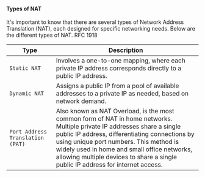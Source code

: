 #### Types of NAT

It's important to know that there are several types of Network Address Translation (NAT), each designed for specific networking needs. Below are the different types of NAT. RFC 1918

| **Type**                         | **Description**                                                                                                                                                                                                                                                                                                                                         |
| -------------------------------- | ------------------------------------------------------------------------------------------------------------------------------------------------------------------------------------------------------------------------------------------------------------------------------------------------------------------------------------------------------- |
| `Static NAT`                     | Involves a one-to-one mapping, where each private IP address corresponds directly to a public IP address.                                                                                                                                                                                                                                               |
| `Dynamic NAT`                    | Assigns a public IP from a pool of available addresses to a private IP as needed, based on network demand.                                                                                                                                                                                                                                              |
| `Port Address Translation (PAT)` | Also known as NAT Overload, is the most common form of NAT in home networks. Multiple private IP addresses share a single public IP address, differentiating connections by using unique port numbers. This method is widely used in home and small office networks, allowing multiple devices to share a single public IP address for internet access. |